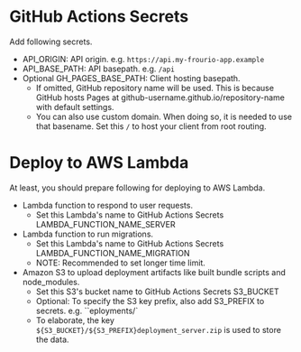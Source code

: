 # GitHub Actions Secrets
Add following secrets.

* API_ORIGIN: API origin. e.g. `https://api.my-frourio-app.example`
* API_BASE_PATH: API basepath. e.g. `/api`
* Optional GH_PAGES_BASE_PATH: Client hosting basepath.
  * If omitted, GitHub repository name will be used. This is because GitHub hosts Pages at github-username.github.io/repository-name with default settings.
  * You can also use custom domain. When doing so, it is needed to use that basename. Set this `/` to host your client from root routing.

# Deploy to AWS Lambda
At least, you should prepare following for deploying to AWS Lambda.

* Lambda function to respond to user requests.
  * Set this Lambda's name to GitHub Actions Secrets LAMBDA_FUNCTION_NAME_SERVER
* Lambda function to run migrations.
  * Set this Lambda's name to GitHub Actions Secrets LAMBDA_FUNCTION_NAME_MIGRATION
  * NOTE: Recommended to set longer time limit.
* Amazon S3 to upload deployment artifacts like built bundle scripts and node_modules.
  * Set this S3's bucket name to GitHub Actions Secrets S3_BUCKET
  * Optional: To specify the S3 key prefix, also add S3_PREFIX to secrets. e.g. ``eployments/`
  * To elaborate, the key `${S3_BUCKET}/${S3_PREFIX}deployment_server.zip` is used to store the data.
